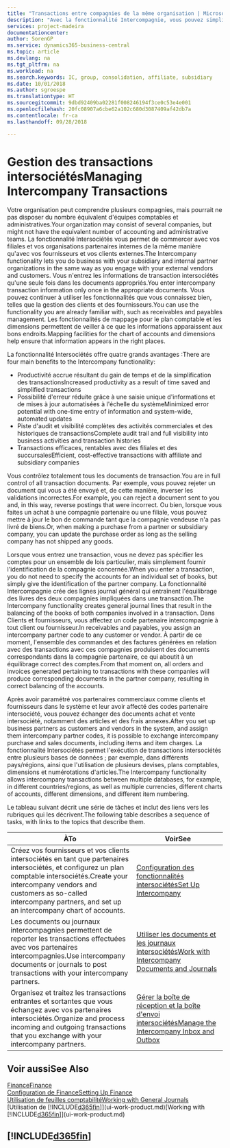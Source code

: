```yaml
---
title: "Transactions entre compagnies de la même organisation | Microsoft Docs"
description: "Avec la fonctionnalité Intercompagnie, vous pouvez simplifier les transactions et processus commerciaux entre les compagnies de la même organisation."
services: project-madeira
documentationcenter: 
author: SorenGP
ms.service: dynamics365-business-central
ms.topic: article
ms.devlang: na
ms.tgt_pltfrm: na
ms.workload: na
ms.search.keywords: IC, group, consolidation, affiliate, subsidiary
ms.date: 10/01/2018
ms.author: sgroespe
ms.translationtype: HT
ms.sourcegitcommit: 9dbd92409ba02281f008246194f3ce0c53e4e001
ms.openlocfilehash: 20fc08907a6cbe62a102c680d3087409af42db7a
ms.contentlocale: fr-ca
ms.lasthandoff: 09/28/2018

---
```

# <a name="managing-intercompany-transactions"></a><span data-ttu-id="0cc9d-103">Gestion des transactions intersociétés</span><span class="sxs-lookup"><span data-stu-id="0cc9d-103">Managing Intercompany Transactions</span></span>
<span data-ttu-id="0cc9d-104">Votre organisation peut comprendre plusieurs compagnies, mais pourrait ne pas disposer du nombre équivalent d'équipes comptables et administratives.</span><span class="sxs-lookup"><span data-stu-id="0cc9d-104">Your organization may consist of several companies, but might not have the equivalent number of accounting and administrative teams.</span></span> <span data-ttu-id="0cc9d-105">La fonctionnalité Intersociétés vous permet de commercer avec vos filiales et vos organisations partenaires internes de la même manière qu'avec vos fournisseurs et vos clients externes.</span><span class="sxs-lookup"><span data-stu-id="0cc9d-105">The Intercompany functionality lets you do business with your subsidiary and internal partner organizations in the same way as you engage with your external vendors and customers.</span></span> <span data-ttu-id="0cc9d-106">Vous n'entrez les informations de transaction intersociétés qu'une seule fois dans les documents appropriés.</span><span class="sxs-lookup"><span data-stu-id="0cc9d-106">You enter intercompany transaction information only once in the appropriate documents.</span></span> <span data-ttu-id="0cc9d-107">Vous pouvez continuer à utiliser les fonctionnalités que vous connaissez bien, telles que la gestion des clients et des fournisseurs.</span><span class="sxs-lookup"><span data-stu-id="0cc9d-107">You can use the functionality you are already familiar with, such as receivables and payables management.</span></span> <span data-ttu-id="0cc9d-108">Les fonctionnalités de mappage pour le plan comptable et les dimensions permettent de veiller à ce que les informations apparaissent aux bons endroits.</span><span class="sxs-lookup"><span data-stu-id="0cc9d-108">Mapping facilities for the chart of accounts and dimensions help ensure that information appears in the right places.</span></span>  

<span data-ttu-id="0cc9d-109">La fonctionnalité Intersociétés offre quatre grands avantages :</span><span class="sxs-lookup"><span data-stu-id="0cc9d-109">There are four main benefits to the Intercompany functionality:</span></span>  

- <span data-ttu-id="0cc9d-110">Productivité accrue résultant du gain de temps et de la simplification des transactions</span><span class="sxs-lookup"><span data-stu-id="0cc9d-110">Increased productivity as a result of time saved and simplified transactions</span></span>  
- <span data-ttu-id="0cc9d-111">Possibilité d'erreur réduite grâce à une saisie unique d'informations et de mises à jour automatisées à l'échelle du système</span><span class="sxs-lookup"><span data-stu-id="0cc9d-111">Minimized error potential with one-time entry of information and system-wide, automated updates</span></span>  
- <span data-ttu-id="0cc9d-112">Piste d'audit et visibilité complètes des activités commerciales et des historiques de transactions</span><span class="sxs-lookup"><span data-stu-id="0cc9d-112">Complete audit trail and full visibility into business activities and transaction histories</span></span>  
- <span data-ttu-id="0cc9d-113">Transactions efficaces, rentables avec des filiales et des succursales</span><span class="sxs-lookup"><span data-stu-id="0cc9d-113">Efficient, cost-effective transactions with affiliate and subsidiary companies</span></span>  

<span data-ttu-id="0cc9d-114">Vous contrôlez totalement tous les documents de transaction.</span><span class="sxs-lookup"><span data-stu-id="0cc9d-114">You are in full control of all transaction documents.</span></span> <span data-ttu-id="0cc9d-115">Par exemple, vous pouvez rejeter un document qui vous a été envoyé et, de cette manière, inverser les validations incorrectes.</span><span class="sxs-lookup"><span data-stu-id="0cc9d-115">For example, you can reject a document sent to you and, in this way, reverse postings that were incorrect.</span></span> <span data-ttu-id="0cc9d-116">Ou bien, lorsque vous faites un achat à une compagnie partenaire ou une filiale, vous pouvez mettre à jour le bon de commande tant que la compagnie vendeuse n'a pas livré de biens.</span><span class="sxs-lookup"><span data-stu-id="0cc9d-116">Or, when making a purchase from a partner or subsidiary company, you can update the purchase order as long as the selling company has not shipped any goods.</span></span>  

<span data-ttu-id="0cc9d-117">Lorsque vous entrez une transaction, vous ne devez pas spécifier les comptes pour un ensemble de lois particulier, mais simplement fournir l'identification de la compagnie concernée.</span><span class="sxs-lookup"><span data-stu-id="0cc9d-117">When you enter a transaction, you do not need to specify the accounts for an individual set of books, but simply give the identification of the partner company.</span></span> <span data-ttu-id="0cc9d-118">La fonctionnalité Intercompagnie crée des lignes journal général qui entraînent l'équilibrage des livres des deux compagnies impliquées dans une transaction.</span><span class="sxs-lookup"><span data-stu-id="0cc9d-118">The Intercompany functionality creates general journal lines that result in the balancing of the books of both companies involved in a transaction.</span></span> <span data-ttu-id="0cc9d-119">Dans Clients et fournisseurs, vous affectez un code partenaire intercompagnie à tout client ou fournisseur.</span><span class="sxs-lookup"><span data-stu-id="0cc9d-119">In receivables and payables, you assign an intercompany partner code to any customer or vendor.</span></span> <span data-ttu-id="0cc9d-120">À partir de ce moment, l'ensemble des commandes et des factures générées en relation avec des transactions avec ces compagnies produisent des documents correspondants dans la compagnie partenaire, ce qui aboutit à un équilibrage correct des comptes.</span><span class="sxs-lookup"><span data-stu-id="0cc9d-120">From that moment on, all orders and invoices generated pertaining to transactions with these companies will produce corresponding documents in the partner company, resulting in correct balancing of the accounts.</span></span>  

 <span data-ttu-id="0cc9d-121">Après avoir paramétré vos partenaires commerciaux comme clients et fournisseurs dans le système et leur avoir affecté des codes partenaire intersociété, vous pouvez échanger des documents achat et vente intersociété, notamment des articles et des frais annexes.</span><span class="sxs-lookup"><span data-stu-id="0cc9d-121">After you set up business partners as customers and vendors in the system, and assign them intercompany partner codes, it is possible to exchange intercompany purchase and sales documents, including items and item charges.</span></span> <span data-ttu-id="0cc9d-122">La fonctionnalité Intersociétés permet l'exécution de transactions intersociétés entre plusieurs bases de données ; par exemple, dans différents pays/régions, ainsi que l'utilisation de plusieurs devises, plans comptables, dimensions et numérotations d'articles.</span><span class="sxs-lookup"><span data-stu-id="0cc9d-122">The Intercompany functionality allows intercompany transactions between multiple databases, for example, in different countries/regions, as well as multiple currencies, different charts of accounts, different dimensions, and different item numbering.</span></span>  

<span data-ttu-id="0cc9d-123">Le tableau suivant décrit une série de tâches et inclut des liens vers les rubriques qui les décrivent.</span><span class="sxs-lookup"><span data-stu-id="0cc9d-123">The following table describes a sequence of tasks, with links to the topics that describe them.</span></span>

 |<span data-ttu-id="0cc9d-124">À</span><span class="sxs-lookup"><span data-stu-id="0cc9d-124">To</span></span> |<span data-ttu-id="0cc9d-125">Voir</span><span class="sxs-lookup"><span data-stu-id="0cc9d-125">See</span></span>|
 |---|---|
 |<span data-ttu-id="0cc9d-126">Créez vos fournisseurs et vos clients intersociétés en tant que partenaires intersociétés, et configurez un plan comptable intersociétés.</span><span class="sxs-lookup"><span data-stu-id="0cc9d-126">Create your intercompany vendors and customers as so-called intercompany partners, and set up an intercompany chart of accounts.</span></span>|[<span data-ttu-id="0cc9d-127">Configuration des fonctionnalités intersociétés</span><span class="sxs-lookup"><span data-stu-id="0cc9d-127">Set Up Intercompany</span></span>](intercompany-how-setup.md)|
 |<span data-ttu-id="0cc9d-128">Les documents ou journaux intercompagnies permettent de reporter les transactions effectuées avec vos partenaires intercompagnies.</span><span class="sxs-lookup"><span data-stu-id="0cc9d-128">Use intercompany documents or journals to post transactions with your intercompany partners.</span></span>|[<span data-ttu-id="0cc9d-129">Utiliser les documents et les journaux intersociétés</span><span class="sxs-lookup"><span data-stu-id="0cc9d-129">Work with Intercompany Documents and Journals</span></span>](intercompany-how-work-documents-journals.md)|
 |<span data-ttu-id="0cc9d-130">Organisez et traitez les transactions entrantes et sortantes que vous échangez avec vos partenaires intersociétés.</span><span class="sxs-lookup"><span data-stu-id="0cc9d-130">Organize and process incoming and outgoing transactions that you exchange with your intercompany partners.</span></span>|[<span data-ttu-id="0cc9d-131">Gérer la boîte de réception et la boîte d'envoi intersociétés</span><span class="sxs-lookup"><span data-stu-id="0cc9d-131">Manage the Intercompany Inbox and Outbox</span></span>](intercompany-how-manage-intercompany-inbox.md)|

## <a name="see-also"></a><span data-ttu-id="0cc9d-132">Voir aussi</span><span class="sxs-lookup"><span data-stu-id="0cc9d-132">See Also</span></span>
[<span data-ttu-id="0cc9d-133">Finance</span><span class="sxs-lookup"><span data-stu-id="0cc9d-133">Finance</span></span>](finance.md)  
[<span data-ttu-id="0cc9d-134">Configuration de Finance</span><span class="sxs-lookup"><span data-stu-id="0cc9d-134">Setting Up Finance</span></span>](finance-setup-finance.md)  
[<span data-ttu-id="0cc9d-135">Utilisation de feuilles comptabilité</span><span class="sxs-lookup"><span data-stu-id="0cc9d-135">Working with General Journals</span></span>](ui-work-general-journals.md)  
<span data-ttu-id="0cc9d-136">[Utilisation de [!INCLUDE[d365fin](includes/d365fin_md.md)]](ui-work-product.md)</span><span class="sxs-lookup"><span data-stu-id="0cc9d-136">[Working with [!INCLUDE[d365fin](includes/d365fin_md.md)]](ui-work-product.md)</span></span>

## [!INCLUDE[d365fin](includes/free_trial_md.md)]  
 

